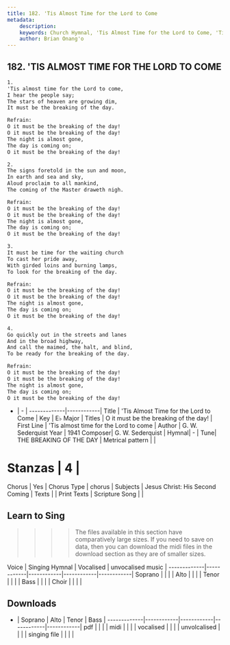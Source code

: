 ```yaml
---
title: 182. 'Tis Almost Time for the Lord to Come
metadata:
    description: 
    keywords: Church Hymnal, 'Tis Almost Time for the Lord to Come, 'Tis almost time for the Lord to come, O it must be the breaking of the day!
    author: Brian Onang'o
---
```



## 182. 'TIS ALMOST TIME FOR THE LORD TO COME

```txt
1.
'Tis almost time for the Lord to come,
I hear the people say;
The stars of heaven are growing dim,
It must be the breaking of the day.

Refrain:
O it must be the breaking of the day!
O it must be the breaking of the day!
The night is almost gone,
The day is coming on;
O it must be the breaking of the day!

2.
The signs foretold in the sun and moon,
In earth and sea and sky,
Aloud proclaim to all mankind,
The coming of the Master draweth nigh.

Refrain:
O it must be the breaking of the day!
O it must be the breaking of the day!
The night is almost gone,
The day is coming on;
O it must be the breaking of the day!

3.
It must be time for the waiting church
To cast her pride away,
With girded loins and burning lamps,
To look for the breaking of the day.

Refrain:
O it must be the breaking of the day!
O it must be the breaking of the day!
The night is almost gone,
The day is coming on;
O it must be the breaking of the day!

4.
Go quickly out in the streets and lanes
And in the broad highway,
And call the maimed, the halt, and blind,
To be ready for the breaking of the day.

Refrain:
O it must be the breaking of the day!
O it must be the breaking of the day!
The night is almost gone,
The day is coming on;
O it must be the breaking of the day!

```

- |   -  |
-------------|------------|
Title | 'Tis Almost Time for the Lord to Come |
Key | E♭ Major |
Titles | O it must be the breaking of the day! |
First Line | 'Tis almost time for the Lord to come |
Author | G. W. Sederquist
Year | 1941
Composer| G. W. Sederquist |
Hymnal|  - |
Tune| THE BREAKING OF THE DAY |
Metrical pattern | |
# Stanzas | 4 |
Chorus | Yes |
Chorus Type | chorus |
Subjects | Jesus Christ: His Second Coming |
Texts |  |
Print Texts | 
Scripture Song |  |
  
## Learn to Sing

>>>> The files available in this section have comparatively large sizes. If you need to save on data, then you can download the midi files in the download section as they are of smaller sizes.

Voice |  Singing Hymnal | Vocalised | unvocalised music |
-------------|------------|------------|------------|------------|
Soprano | | | |
Alto | | | |
Tenor | | | |
Bass | | | |
Choir | | | |

## Downloads

- |  Soprano | Alto | Tenor | Bass |
-------------|------------|------------|------------|------------|
pdf | | | |
midi | | | |
vocalised | | | |
unvolcalised | | | |
singing file | | | |
  